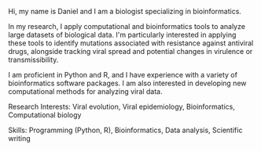 Hi, my name is Daniel and I am a biologist specializing in bioinformatics.

In my research, I apply computational and bioinformatics tools to analyze large datasets of biological data.
I'm particularly interested in applying these tools to identify mutations associated with resistance against antiviral drugs, alongside tracking viral spread and potential changes in virulence or transmissibility.

I am proficient in Python and R, and I have experience with a variety of bioinformatics software packages. 
I am also interested in developing new computational methods for analyzing viral data.

Research Interests: Viral evolution, Viral epidemiology, Bioinformatics, Computational biology

Skills: Programming (Python, R), Bioinformatics, Data analysis, Scientific writing





